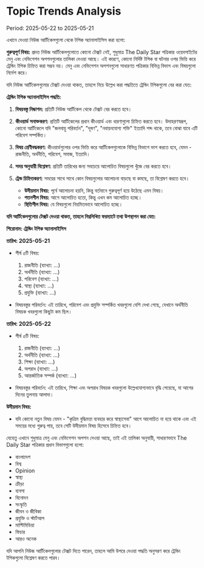 # Topic Trends Analysis

Period: 2025-05-22 to 2025-05-21

এখানে দেওয়া নিউজ আর্টিকেলগুলো থেকে টপিক অ্যানালাইসিস করা হলো:

**গুরুত্বপূর্ণ বিষয়:** প্রদত্ত নিউজ আর্টিকেলগুলোতে কোনো টেক্সট নেই, শুধুমাত্র The Daily Star পত্রিকার ওয়েবসাইটের মেনু এবং নেভিগেশন অপশনগুলোর তালিকা দেওয়া আছে। এই কারণে, কোনো নির্দিষ্ট টপিক বা ঘটনার ওপর ভিত্তি করে ট্রেন্ডিং টপিক চিহ্নিত করা সম্ভব নয়। মেনু এবং নেভিগেশন অপশনগুলো সাধারণত পত্রিকার বিভিন্ন বিভাগ এবং বিষয়গুলো নির্দেশ করে।

যদি নিউজ আর্টিকেলগুলোর টেক্সট দেওয়া থাকত, তাহলে নিচে উল্লেখ করা পদ্ধতিতে ট্রেন্ডিং টপিকগুলো বের করা যেত:

**ট্রেন্ডিং টপিক অ্যানালাইসিস পদ্ধতি:**

1.  **বিষয়বস্তু নিষ্কাশন:** প্রতিটি নিউজ আর্টিকেল থেকে টেক্সট বের করতে হবে।
2.  **কীওয়ার্ড সনাক্তকরণ:** প্রতিটি আর্টিকেলের প্রধান কীওয়ার্ড এবং ধারণাগুলো চিহ্নিত করতে হবে। উদাহরণস্বরূপ, কোনো আর্টিকেলে যদি "জলবায়ু পরিবর্তন", "দূষণ", "নবায়নযোগ্য শক্তি" ইত্যাদি শব্দ থাকে, তবে বোঝা যাবে এটি পরিবেশ সম্পর্কিত।
3.  **বিষয় শ্রেণীবদ্ধকরণ:** কীওয়ার্ডগুলোর ওপর ভিত্তি করে আর্টিকেলগুলোকে বিভিন্ন বিভাগে ভাগ করতে হবে, যেমন - রাজনীতি, অর্থনীতি, পরিবেশ, সমাজ, ইত্যাদি।
4.  **সময় অনুযায়ী বিশ্লেষণ:** প্রতিটি তারিখের জন্য সবচেয়ে আলোচিত বিষয়গুলো খুঁজে বের করতে হবে।
5.  **ট্রেন্ড চিহ্নিতকরণ:** সময়ের সাথে সাথে কোন বিষয়গুলোর আলোচনা বাড়ছে বা কমছে, তা বিশ্লেষণ করতে হবে।

    *   **উদীয়মান বিষয়:** পূর্বে আলোচনা হয়নি, কিন্তু বর্তমানে গুরুত্বপূর্ণ হয়ে উঠেছে এমন বিষয়।
    *   **পতনশীল বিষয়:** আগে আলোচিত হতো, কিন্তু এখন কম আলোচিত হচ্ছে।
    *   **স্থিতিশীল বিষয়:** যে বিষয়গুলো নিয়মিতভাবে আলোচিত হচ্ছে।

**যদি আর্টিকেলগুলোর টেক্সট দেওয়া থাকত, তাহলে নিম্নলিখিত ফরম্যাটে তথ্য উপস্থাপন করা যেত:**

**শিরোনাম: ট্রেন্ডিং টপিক অ্যানালাইসিস**

**তারিখ: 2025-05-21**

*   শীর্ষ ৫টি বিষয়:
    1.  রাজনীতি (ব্যাখ্যা: ...)
    2.  অর্থনীতি (ব্যাখ্যা: ...)
    3.  পরিবেশ (ব্যাখ্যা: ...)
    4.  স্বাস্থ্য (ব্যাখ্যা: ...)
    5.  প্রযুক্তি (ব্যাখ্যা: ...)

*   বিষয়বস্তুর পরিবর্তন: এই তারিখে, পরিবেশ এবং প্রযুক্তি সম্পর্কিত খবরগুলো বেশি দেখা গেছে, যেখানে অর্থনীতি বিষয়ক খবরগুলো কিছুটা কম ছিল।

**তারিখ: 2025-05-22**

*   শীর্ষ ৫টি বিষয়:
    1.  রাজনীতি (ব্যাখ্যা: ...)
    2.  অর্থনীতি (ব্যাখ্যা: ...)
    3.  শিক্ষা (ব্যাখ্যা: ...)
    4.  অপরাধ (ব্যাখ্যা: ...)
    5.  আন্তর্জাতিক সম্পর্ক (ব্যাখ্যা: ...)

*   বিষয়বস্তুর পরিবর্তন: এই তারিখে, শিক্ষা এবং অপরাধ বিষয়ক খবরগুলো উল্লেখযোগ্যভাবে বৃদ্ধি পেয়েছে, যা আগের দিনের তুলনায় আলাদা।

**উদীয়মান বিষয়:**

*   যদি কোনো নতুন বিষয় যেমন - "কৃত্রিম বুদ্ধিমত্তা ব্যবহার করে স্বাস্থ্যসেবা" আগে আলোচিত না হয়ে থাকে এবং এই সময়ের মধ্যে গুরুত্ব পায়, তবে সেটি উদীয়মান বিষয় হিসেবে চিহ্নিত হবে।

যেহেতু এখানে শুধুমাত্র মেনু এবং নেভিগেশন অপশন দেওয়া আছে, তাই এই তালিকা অনুযায়ী, সাধারণভাবে The Daily Star পত্রিকার প্রধান বিভাগগুলো হলো:

*   বাংলাদেশ
*   বিশ্ব
*   Opinion
*   স্বাস্থ্য
*   ক্রীড়া
*   ব্যবসা
*   বিনোদন
*   সংস্কৃতি
*   জীবন ও জীবিকা
*   প্রযুক্তি ও স্টার্টআপ
*   মাল্টিমিডিয়া
*   ফিচার
*   আরও অনেক

যদি আপনি নিউজ আর্টিকেলগুলোর টেক্সট দিতে পারেন, তাহলে আমি উপরে দেওয়া পদ্ধতি অনুসরণ করে ট্রেন্ডিং টপিকগুলো বিশ্লেষণ করতে পারব।
